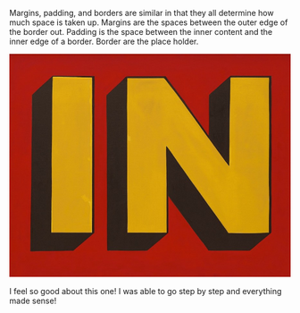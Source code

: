 Margins, padding, and borders are similar in that they all determine how much space is taken up. Margins are the spaces between the outer edge of the border out. Padding is the space between the inner content and the inner edge of a border. Border are the place holder.

![My Image](./images/INimage.jpg)

I feel so good about this one! I was able to go step by step and everything made sense!
